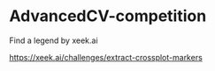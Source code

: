 # AdvancedCV-competition
Find a legend by xeek.ai

https://xeek.ai/challenges/extract-crossplot-markers
